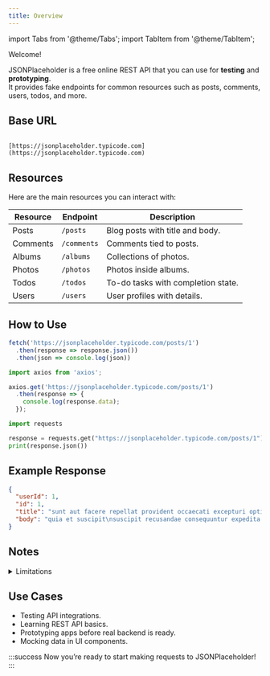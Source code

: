 ```yaml
---
title: Overview
---
```


import Tabs from '@theme/Tabs';
import TabItem from '@theme/TabItem';

Welcome! 

JSONPlaceholder is a free online REST API that you can use for **testing** and **prototyping**.  
It provides fake endpoints for common resources such as posts, comments, users, todos, and more.


## Base URL

```

[https://jsonplaceholder.typicode.com](https://jsonplaceholder.typicode.com)

````

## Resources

Here are the main resources you can interact with:

| Resource   | Endpoint                     | Description                              |
|------------|------------------------------|------------------------------------------|
| Posts      | `/posts`                     | Blog posts with title and body.          |
| Comments   | `/comments`                  | Comments tied to posts.                  |
| Albums     | `/albums`                    | Collections of photos.                   |
| Photos     | `/photos`                    | Photos inside albums.                    |
| Todos      | `/todos`                     | To-do tasks with completion state.       |
| Users      | `/users`                     | User profiles with details.              |

## How to Use

<Tabs>
<TabItem value="fetch" label="JavaScript (fetch)">
  
```javascript
fetch('https://jsonplaceholder.typicode.com/posts/1')
  .then(response => response.json())
  .then(json => console.log(json))
````

</TabItem>

<TabItem value="axios" label="JavaScript (Axios)">

```javascript
import axios from 'axios';

axios.get('https://jsonplaceholder.typicode.com/posts/1')
  .then(response => {
    console.log(response.data);
  });
```

</TabItem>

<TabItem value="python" label="Python (requests)">

```python
import requests

response = requests.get("https://jsonplaceholder.typicode.com/posts/1")
print(response.json())
```

</TabItem>
</Tabs>


## Example Response

```json
{
  "userId": 1,
  "id": 1,
  "title": "sunt aut facere repellat provident occaecati excepturi optio reprehenderit",
  "body": "quia et suscipit\nsuscipit recusandae consequuntur expedita et cum..."
}
```

## Notes

<details>
  <summary>Limitations</summary>

* All data is **fake** (not persistent).
* POST, PUT, PATCH, DELETE requests **won’t actually change data** (they simulate success).
* Great for **mocking APIs** in front-end apps.

</details>


## Use Cases

* Testing API integrations.
* Learning REST API basics.
* Prototyping apps before real backend is ready.
* Mocking data in UI components.


:::success
Now you’re ready to start making requests to JSONPlaceholder!
:::
```
